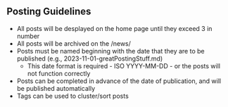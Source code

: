 ## Posting Guidelines

- All posts will be desplayed on the home page until they exceed 3 in number
- All posts will be archived on the /news/
- Posts must be named beginning with the date that they are to be published (e.g., 2023-11-01-greatPostingStuff.md)
   - This date format is required - ISO YYYY-MM-DD - or the posts will not function correctly
- Posts can be completed in advance of the date of publication, and will be published automatically
- Tags can be used to cluster/sort posts
